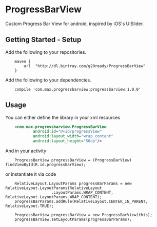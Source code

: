# ProgressBarView

Custom Progress Bar View for android, inspired by iOS's UISlider.

## Getting Started - Setup

Add the following to your repositories.

```
    maven {
        url  "http://dl.bintray.com/g20ready/ProgressBarView"
    }
```

Add the following to your dependencies.

```
    compile 'com.max.progressbarview:progressbarview:1.0.0'
```

## Usage

You can either define the library in your xml resources

```xml
    <com.max.progressbarview.ProgressBarView
            android:id="@+id/progressView"
            android:layout_width="wrap_content"
            android:layout_height="50dp"/>
```

And in your activity

```
    ProgressBarView progressBarView = (ProgressBarView) findViewById(R.id.progressBarView);
```

or instantiate it via code

```
    RelativeLayout.LayoutParams progressBarParams = new RelativeLayout.LayoutParams(RelativeLayout
                    .LayoutParams.WRAP_CONTENT, RelativeLayout.LayoutParams.WRAP_CONTENT);
    progressBarParams.addRule(RelativeLayout.CENTER_IN_PARENT, RelativeLayout.TRUE);

    ProgressBarView progressBarView = new ProgressBarView(this);
    progressBarView.setLayoutParams(progressBarParams); 
```